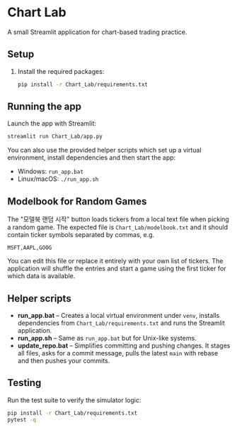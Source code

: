 # Chart Lab

A small Streamlit application for chart-based trading practice.

## Setup
1. Install the required packages:
   ```bash
   pip install -r Chart_Lab/requirements.txt
   ```

## Running the app
Launch the app with Streamlit:
```bash
streamlit run Chart_Lab/app.py
```
You can also use the provided helper scripts which set up a virtual
environment, install dependencies and then start the app:

- Windows: `run_app.bat`
- Linux/macOS: `./run_app.sh`

## Modelbook for Random Games
The "모델북 랜덤 시작" button loads tickers from a local text file when picking a
random game. The expected file is `Chart_Lab/modelbook.txt` and it should
contain ticker symbols separated by commas, e.g.

```text
MSFT,AAPL,GOOG
```

You can edit this file or replace it entirely with your own list of tickers. The
application will shuffle the entries and start a game using the first ticker for
which data is available.

## Helper scripts
- **run_app.bat** – Creates a local virtual environment under `venv`, installs
  dependencies from `Chart_Lab/requirements.txt` and runs the Streamlit
  application.
- **run_app.sh** – Same as `run_app.bat` but for Unix-like systems.
- **update_repo.bat** – Simplifies committing and pushing changes. It stages all
  files, asks for a commit message, pulls the latest `main` with rebase and then
  pushes your commits.

## Testing
Run the test suite to verify the simulator logic:

```bash
pip install -r Chart_Lab/requirements.txt
pytest -q
```
